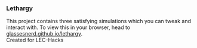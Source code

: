 ### Lethargy

This project contains three satisfying simulations which you can tweak and interact with. To view this in your browser, head to [glassesnerd.github.io/lethargy](glassesnerd.github.io/lethargy).  
Created for LEC-Hacks
